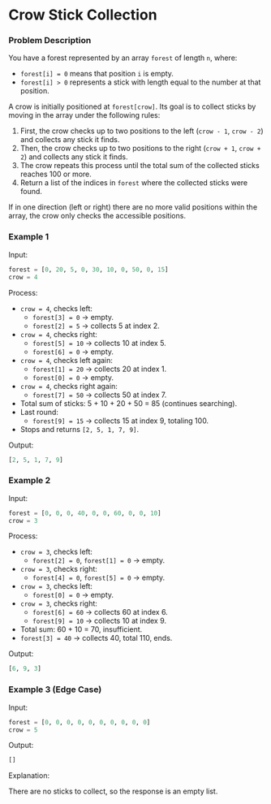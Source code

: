 ﻿# Crow Stick Collection

### Problem Description
You have a forest represented by an array `forest` of length `n`, where:
* `forest[i] = 0` means that position `i` is empty.
* `forest[i] > 0` represents a stick with length equal to the number at that position.

A crow is initially positioned at `forest[crow]`. Its goal is to collect sticks by moving in the array under the following rules:
1. First, the crow checks up to two positions to the left (`crow - 1`, `crow - 2`) and collects any stick it finds.
2. Then, the crow checks up to two positions to the right (`crow + 1`, `crow + 2`) and collects any stick it finds.
3. The crow repeats this process until the total sum of the collected sticks reaches 100 or more.
4. Return a list of the indices in `forest` where the collected sticks were found.

If in one direction (left or right) there are no more valid positions within the array, the crow only checks the accessible positions.

### Example 1
Input:
```python
forest = [0, 20, 5, 0, 30, 10, 0, 50, 0, 15]
crow = 4
```
Process:

* `crow = 4`, checks left:
	+ `forest[3] = 0` -> empty.
	+ `forest[2] = 5` -> collects 5 at index 2.
* `crow = 4`, checks right:
	+ `forest[5] = 10` -> collects 10 at index 5.
	+ `forest[6] = 0` -> empty.
* `crow = 4`, checks left again:
	+ `forest[1] = 20` -> collects 20 at index 1.
	+ `forest[0] = 0` -> empty.
* `crow = 4`, checks right again:
	+ `forest[7] = 50` -> collects 50 at index 7.
* Total sum of sticks: 5 + 10 + 20 + 50 = 85 (continues searching).
* Last round:
	+ `forest[9] = 15` -> collects 15 at index 9, totaling 100.
* Stops and returns `[2, 5, 1, 7, 9]`.

Output:
```python
[2, 5, 1, 7, 9]
```

### Example 2
Input:
```python
forest = [0, 0, 0, 40, 0, 0, 60, 0, 0, 10]
crow = 3
```
Process:

* `crow = 3`, checks left:
	+ `forest[2] = 0`, `forest[1] = 0` -> empty.
* `crow = 3`, checks right:
	+ `forest[4] = 0`, `forest[5] = 0` -> empty.
* `crow = 3`, checks left:
	+ `forest[0] = 0` -> empty.
* `crow = 3`, checks right:
	+ `forest[6] = 60` -> collects 60 at index 6.
	+ `forest[9] = 10` -> collects 10 at index 9.
* Total sum: 60 + 10 = 70, insufficient.
* `forest[3] = 40` -> collects 40, total 110, ends.

Output:
```python
[6, 9, 3]
```

### Example 3 (Edge Case)
Input:
```python
forest = [0, 0, 0, 0, 0, 0, 0, 0, 0, 0]
crow = 5
```
Output:
```python
[]
```
Explanation:

There are no sticks to collect, so the response is an empty list.
